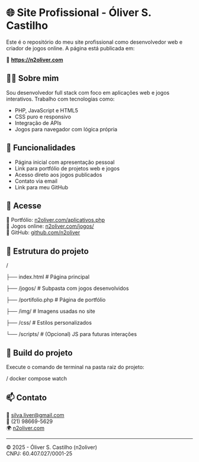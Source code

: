 # 🌐 Site Profissional - Óliver S. Castilho

Este é o repositório do meu site profissional como desenvolvedor web e criador de jogos online. A página está publicada em:

🔗 **https://n2oliver.com**

## 🧑‍💻 Sobre mim

Sou desenvolvedor full stack com foco em aplicações web e jogos interativos. Trabalho com tecnologias como:

- PHP, JavaScript e HTML5
- CSS puro e responsivo
- Integração de APIs
- Jogos para navegador com lógica própria

## 📌 Funcionalidades

- Página inicial com apresentação pessoal
- Link para portfólio de projetos web e jogos
- Acesso direto aos jogos publicados
- Contato via email
- Link para meu GitHub

## 🚀 Acesse

🔹 Portfólio: [n2oliver.com/aplicativos.php](https://n2oliver.com/aplicativos.php)  
🔹 Jogos online: [n2oliver.com/jogos/](https://n2oliver.com/jogos/)  
🔹 GitHub: [github.com/n2oliver](https://github.com/n2oliver)

## 📁 Estrutura do projeto

/

├── index.html # Página principal

├── /jogos/ # Subpasta com jogos desenvolvidos

├── /portifolio.php # Página de portfólio

├── /img/ # Imagens usadas no site

├── /css/ # Estilos personalizados

└── /scripts/ # (Opcional) JS para futuras interações

## 📁 Build do projeto

Execute o comando de terminal na pasta raiz do projeto: 

/
docker compose watch

## 📫 Contato

📧 silva.liver@gmail.com  
📱 (21) 98669-5629  
🌍 [n2oliver.com](https://n2oliver.com)

---

© 2025 - Óliver S. Castilho (n2oliver)  
CNPJ: 60.407.027/0001-25  
